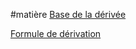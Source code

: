 #matière
[Base de la dérivée](Base%20de%20la%20dérivée.md)

[Formule de dérivation](Formule%20de%20dérivation.md)

